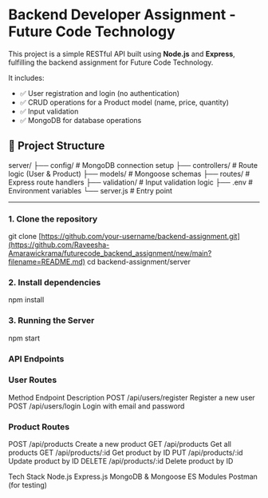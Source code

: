 # Backend Developer Assignment - Future Code Technology

This project is a simple RESTful API built using **Node.js** and **Express**, fulfilling the backend assignment for Future Code Technology.

It includes:
- ✅ User registration and login (no authentication)
- ✅ CRUD operations for a Product model (name, price, quantity)
- ✅ Input validation
- ✅ MongoDB for database operations


## 📁 Project Structure

server/
├── config/ # MongoDB connection setup
├── controllers/ # Route logic (User & Product)
├── models/ # Mongoose schemas
├── routes/ # Express route handlers
├── validation/ # Input validation logic
├── .env # Environment variables
└── server.js # Entry point


---

### 1. Clone the repository

git clone [https://github.com/your-username/backend-assignment.git](https://github.com/Raveesha-Amarawickrama/futurecode_backend_assignment/new/main?filename=README.md)
cd backend-assignment/server

### 2. Install dependencies
npm install

### 3. Running the Server
npm start

 ### API Endpoints
### User Routes
Method	Endpoint	Description
POST	/api/users/register         	Register a new user
POST	/api/users/login	            Login with email and password

 ### Product Routes
POST	/api/products	        Create a new product
GET	/api/products        	 Get all products
GET	/api/products/:id	      Get product by ID
PUT	/api/products/:id	      Update product by ID
DELETE	/api/products/:id 	Delete product by ID

 Tech Stack
Node.js
Express.js
MongoDB & Mongoose
ES Modules
Postman (for testing)

